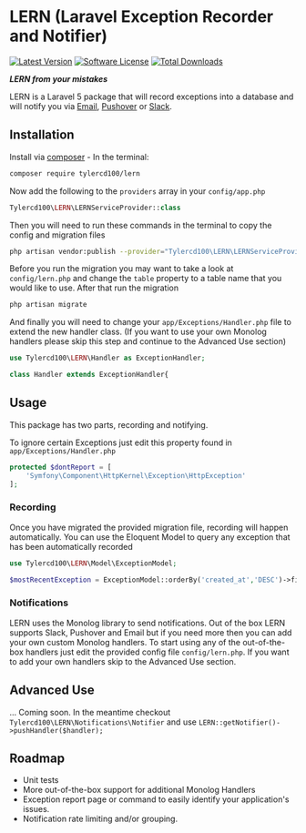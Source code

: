 # LERN (Laravel Exception Recorder and Notifier)
[![Latest Version](https://img.shields.io/github/release/tylercd100/lern.svg?style=flat-square)](https://github.com/tylercd100/lern/releases)
[![Software License](https://img.shields.io/badge/license-MIT-brightgreen.svg?style=flat-square)](LICENSE.md)
[![Total Downloads](https://img.shields.io/packagist/dt/tylercd100/lern.svg?style=flat-square)](https://packagist.org/packages/tylercd100/lern)

**_LERN from your mistakes_**

LERN is a Laravel 5 package that will record exceptions into a database and will notify you via [Email](https://laravel.com/docs/master/mail), [Pushover](https://pushover.net/) or [Slack](https://slack.com/).


## Installation

Install via [composer](https://getcomposer.org/) - In the terminal:
```bash
composer require tylercd100/lern
```

Now add the following to the `providers` array in your `config/app.php`
```php
Tylercd100\LERN\LERNServiceProvider::class
```

Then you will need to run these commands in the terminal to copy the config and migration files
```bash
php artisan vendor:publish --provider="Tylercd100\LERN\LERNServiceProvider"
```

Before you run the migration you may want to take a look at `config/lern.php` and change the `table` property to a table name that you would like to use. After that run the migration 
```bash
php artisan migrate
```

And finally you will need to change your `app/Exceptions/Handler.php` file to extend the new handler class. (If you want to use your own Monolog handlers please skip this step and continue to the Advanced Use section)
```php
use Tylercd100\LERN\Handler as ExceptionHandler;

class Handler extends ExceptionHandler{
```

## Usage
This package has two parts, recording and notifying.

To ignore certain Exceptions just edit this property found in `app/Exceptions/Handler.php`
```php
protected $dontReport = [
	'Symfony\Component\HttpKernel\Exception\HttpException'
];
```

### Recording
Once you have migrated the provided migration file, recording will happen automatically. You can use the Eloquent Model to query any exception that has been automatically recorded
```php
use Tylercd100\LERN\Model\ExceptionModel;

$mostRecentException = ExceptionModel::orderBy('created_at','DESC')->first()
```

### Notifications
LERN uses the Monolog library to send notifications. Out of the box LERN supports Slack, Pushover and Email but if you need more then you can add your own custom Monolog handlers. To start using any of the out-of-the-box handlers just edit the provided config file `config/lern.php`. If you want to add your own handlers skip to the Advanced Use section.

## Advanced Use
... Coming soon. In the meantime checkout `Tylercd100\LERN\Notifications\Notifier` and use `LERN::getNotifier()->pushHandler($handler);`

## Roadmap
- Unit tests
- More out-of-the-box support for additional Monolog Handlers
- Exception report page or command to easily identify your application's issues.
- Notification rate limiting and/or grouping. 

